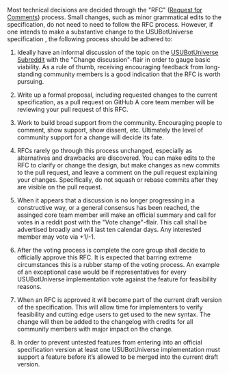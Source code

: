 Most technical decisions are decided through the "RFC" ([Request for Comments](https://en.wikipedia.org/wiki/Request_for_Comments)) process. Small changes, such as minor grammatical edits to the specification, do not need to need to follow the RFC process. However, if one intends to make a substantive change to the USUBotUniverse specification , the following process should be adhered to:


1. Ideally have an informal discussion of the topic on the [USUBotUniverse Subreddit](https://www.reddit.com/r/USUBotUniverse/) with the "Change discussion"-flair in order to gauge basic viability. As a rule of thumb, receiving encouraging feedback from long-standing community members is a good indication that the RFC is worth pursuing.

2. Write up a formal proposal, including requested changes to the current specification, as a pull request on GitHub
A core team member will be reviewing your pull request of this RFC.

3. Work to build broad support from the community. Encouraging people to comment, show support, show dissent, etc. Ultimately the level of community support for a change will decide its fate.

4. RFCs rarely go through this process unchanged, especially as alternatives and drawbacks are discovered. You can make edits to the RFC to clarify or change the design, but make changes as new commits to the pull request, and leave a comment on the pull request explaining your changes. Specifically, do not squash or rebase commits after they are visible on the pull request.

5. When it appears that a discussion is no longer progressing in a constructive way, or a general consensus has been reached, the assinged core team member will make an official summary and call for votes in a reddit post with the "Vote change"-flair. This call shall be advertised broadly and will last ten calendar days. Any interested member may vote via +1/-1.

6. After the voting process is complete the core group shall decide to officially approve this RFC. It is expected that barring extreme circumstances this is a rubber stamp of the voting process. An example of an exceptional case would be if representatives for every USUBotUniverse implementation vote against the feature for feasibility reasons.

7. When an RFC is approved it will become part of the current draft version of the specification. This will allow time for implementers to verify feasibility and cutting edge users to get used to the new syntax. The change will then be added to the changelog with credits for all community members with major impact on the change.
 
8. In order to prevent untested features from entering into an official specification version at least one USUBotUniverse implementation must support a feature before it’s allowed to be merged into the current draft version.
